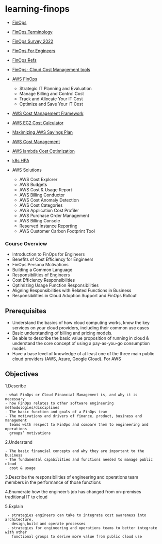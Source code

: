 # learning-finops


- [FinOps](https://www.finops.org/introduction/what-is-finops/)
- [FinOps Terminology](https://www.finops.org/resources/terminology/)
- [FinOps Survey 2022](https://data.finops.org/)
- [FinOps For Engineers](https://learn.finops.org/path/finops-for-engineers)
- [FinOps Refs](https://nubenetes.com/finops/)
- [FinOps- Cloud Cost Management tools](https://cast.ai/blog/cloud-cost-management-software-top-6-solutions-for-2022/)

- [AWS FinOps](https://aws.amazon.com/aws-cost-management/)
     - Strategic IT Planning and Evaluation
     - Manage Billing and Control Cost
     - Track and Allocate Your IT Cost
     - Optimize and Save Your IT Cost 
 - [AWS Cost Management Framework](https://docs.aws.amazon.com/wellarchitected/latest/cost-optimization-pillar/welcome.html)
 - [AWS EC2 Cost Calculator](https://compute-cost.com/)    
 - [Maximizing AWS Savings Plan](https://www.densify.com/articles/maximizing-aws-savings-plans)
 - [AWS Cost Management](https://ramchandra-vadranam.medium.com/aws-cost-management-finops-69879b8bd2fa)
 - [AWS lambda Cost Optimization](https://ramchandra-vadranam.medium.com/following-are-key-factors-affecting-the-performance-of-serverless-applications-8582b0a33e21)
 - [k8s HPA](https://cast.ai/blog/what-is-kubernetes-hpa-and-how-can-it-help-you-save-on-the-cloud/)

- AWS Solutions 
     - AWS Cost Explorer
     - AWS Budgets
     - AWS Cost & Usage Report
     - AWS Billing Conductor
     - AWS Cost Anomaly Detection
     - AWS Cost Categories
     - AWS Application Cost Profiler
     - AWS Purchase Order Management
     - AWS Billing Console
     - Reserved Instance Reporting
     - AWS Customer Carbon Footprint Tool

### Course Overview 

- Introduction to FinOps for Engineers
- Benefits of Cost Efficiency for Engineers
- FinOps Persona Motivations
- Building a Common Language
- Responsibilities of Engineers
- Cost Efficiency Responsibilities
- Optimizing Usage Function Responsibilities
- Aligning Responsibilities with Related Functions in Business
- Responsibilities in Cloud Adoption Support and FinOps Rollout

## Prerequisites

- Understand the basics of how cloud computing works, know the key 
  services on your cloud providers, including their common use cases
- Basic understanding of billing and pricing models.
- Be able to describe the basic value proposition of running in cloud & 
   understand the core concept of using a pay-as-you-go consumption model.
- Have a base level of knowledge of at least one of the three main 
  public cloud providers (AWS, Azure, Google Cloud). For AWS


## Objectives 

1.Describe 

    - what FinOps or Cloud Financial Management is, and why it is necessary
    - how FinOps relates to other software engineering methodologies/disciplines
    - The basic function and goals of a FinOps team
    - The motivations and drivers of finance, product, business and management 
      teams with respect to FinOps and compare them to engineering and operations 
      groups’ motivations
    
2.Understand 

    - The basic financial concepts and why they are important to the business
    - The fundamental capabilities and functions needed to manage public cloud 
      cost & usage

3.Describe the responsibilities of engineering and operations team members in 
  the performance of those functions

4.Enumerate how the engineer’s job has changed from on-premises traditional IT 
  to cloud

5.Explain 

     - strategies engineers can take to integrate cost awareness into architecture, 
       design,build and operate processes
     - strategies for engineering and operations teams to better integrate with other 
       functional groups to derive more value from public cloud use
```
